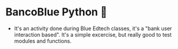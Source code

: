 # BancoBlue Python :bank:
 - It's an activity done during Blue Edtech classes, it's a "bank user interaction based". It's a simple excercise, but really good to test modules and functions.
